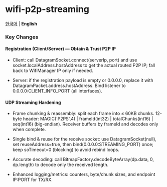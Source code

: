 # wifi-p2p-streaming

[한국어](./README.ko.md) | **English**
<h3> Key Changes </h3>

<h4> Registration (Client/Server) — Obtain & Trust P2P IP </h4>

- Client: call DatagramSocket.connect(serverIp, port) and use socket.localAddress.hostAddress to get the actual routed P2P IP; fall back to WifiManager IP only if needed.

- Server: if the registration payload is empty or 0.0.0.0, replace it with DatagramPacket.address.hostAddress. Bind listener to 0.0.0.0:CLIENT_INFO_PORT (all interfaces).

<h4> UDP Streaming Hardening </h4>

- Frame chunking & reassembly: split each frame into ≤ 60KB chunks. 12-byte header: MAGIC('P2PS',4) | frameId(int32) | totalChunks(int16) | seq(int16) (big-endian). Receiver buffers by frameId and decodes only when complete.

- Single bind & reuse for the receive socket: use DatagramSocket(null), set reuseAddress=true, then bind(0.0.0.0:STREAMING_PORT) once; keep soTimeout=0 (blocking) to avoid rebind loops.

- Accurate decoding: call BitmapFactory.decodeByteArray(dp.data, 0, dp.length) to decode only the received length.

- Enhanced logging/metrics: counters, byte/chunk sizes, and endpoint IP:PORT for TX/RX.
